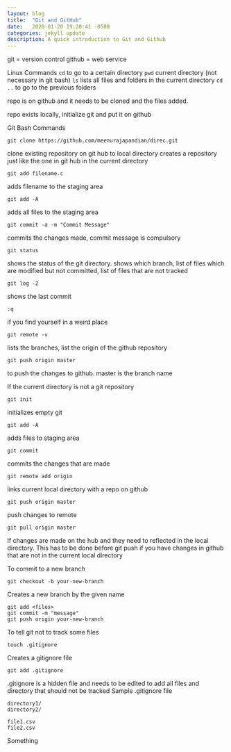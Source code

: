 ```yaml
---
layout: blog
title:  "Git and GitHub"
date:   2020-01-20 19:20:41 -0500
categories: jekyll update
description: A quick introduction to Git and Github
---
```



git = version control
github = web service

Linux Commands
`cd` to go to a certain directory
`pwd` current directory (not necessary in git bash)
`ls` lists all files and folders in the current directory
`cd ..` to go to the previous folders


repo is on github and it needs to be cloned and the files added.

repo exists locally, initialize git and put it on github




Git Bash Commands

```
git clone https://github.com/meenurajapandian/direc.git
```
clone existing repository on git hub to local directory
creates a repository just like the one in git hub in the current directory

```
git add filename.c
```
adds filename to the staging area

```
git add -A
```
adds all files to the staging area

```
git commit -a -m "Commit Message"
```
commits the changes made, commit message is compulsory


```
git status
```
shows the status of the git directory. shows which branch, list of files which are modified but not committed, list of files that are not tracked


```
git log -2
```
shows the last commit

```
:q
```
if you find yourself in a weird place


```
git remote -v
```
lists the branches, list the origin of the github repository

```
git push origin master
```
to push the changes to github. master is the branch name



If the current directory is not a git repository

```
git init
```
initializes empty git

```
git add -A
```
adds files to staging area

```
git commit
```
commits the changes that are made

```
git remote add origin
```
links current local directory with a repo on github

```
git push origin master
```
push changes to remote

```
git pull origin master
```
If changes are made on the hub and they need to reflected in the local directory. This has to be done before git push if you have changes in github that are not in the current local directory


To commit to a new branch
```
git checkout -b your-new-branch
```
Creates a new branch by the given name
```
git add <files>
git commit -m "message"
git push origin your-new-branch
```


To tell git not to track some files
```
touch .gitignore
```
Creates a gitignore file
```
git add .gitignore
```

.gitignore is a hidden file and needs to be edited to add all files and directory that should not be tracked
Sample .gitignore file

```
directory1/
directory2/

file1.csv
file2.csv
```


Something
